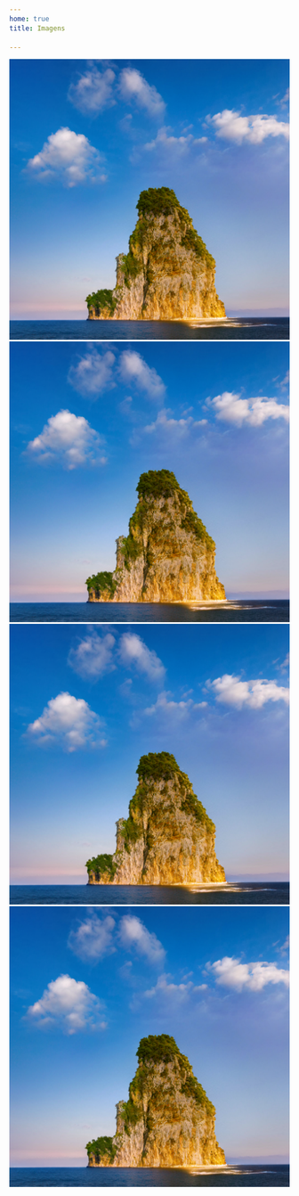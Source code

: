 ```yaml
---
home: true
title: Imagens

---
```




![An image](../teste.png)
![An image](../teste.png)
![An image](../teste.png)
![An image](../teste.png)


